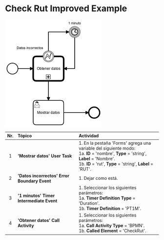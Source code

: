 # Check Rut Improved Example

![BPMN Diagram](process.png)

|   Nr. | Tópico                                       | Actividad                                                                                                                                                                                             |
| :---: | :---                                         | :---                                                                                                                                                                                                  |
|     1 | **'Mostrar datos' User Task**                | 1. En la pestaña 'Forms' agrega una variable del siguiente modo:<br>1a. **ID** = 'nombre', **Type** = 'string', **Label** = 'Nombre'. <br>1b. **ID** = 'rut', **Type** = 'string', **Label** = 'RUT'. |
|     2 | **'Datos incorrectos' Error Boundary Event** | 1. Dejar como está.                                                                                                                                                                                   |
|     3 | **'1 minutos' Timer Intermediate Event**     | 1. Seleccionar los siguientes parámetros: <br> 1a. **Timer Definition Type** = 'Duration'. <br> 1b. **Timer Definition** = 'PT1M'.                                                                    |
|     4 | **'Obtener datos' Call Activity**            | 1. Seleccionar los siguientes parámetros: <br> 1a. **Call Activity Type** = 'BPMN'. <br> 1b. **Called Element** = 'CheckRut'.                                                                         |
